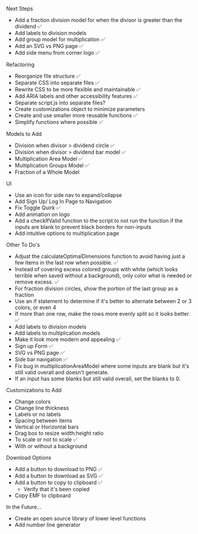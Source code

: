 Next Steps

- Add a fraction division model for when the divisor is greater than the dividend ✅
- Add labels to division models
- Add group model for multiplication ✅
- Add an SVG vs PNG page ✅
- Add side menu from corner logo ✅

Refactoring

- Reorganize file structure ✅
- Separate CSS into separate files ✅
- Rewrite CSS to be more flexible and maintainable ✅
- Add ARIA labels and other accessibility features ✅
- Separate script.js into separate files?
- Create customizations object to minimize parameters
- Create and use smaller more reusable functions ✅
- Simplify functions where possible ✅

Models to Add

- Division when divisor > dividend circle ✅
- Division when divisor > dividend bar model ✅
- Multiplication Area Model ✅
- Multiplication Groups Model ✅
- Fraction of a Whole Model

UI

- Use an icon for side nav to expand/collapse
- Add Sign Up/ Log In Page to Navigation
- Fix Toggle Quirk ✅
- Add animation on logo
- Add a checkIfValid function to the script to not run the function if the inputs are blank to prevent black borders for non-inputs
- Add intuitive options to multiplication page

Other To Do's

- Adjust the calculateOptimalDimensions function to avoid having just a few items in the last row when possible. ✅
- Instead of covering excess colored groups with white (which looks terrible when saved without a background), only color what is needed or remove excess. ✅
- For fraction division circles, show the portion of the last group as a fraction
- Use an if statement to determine if it's better to alternate between 2 or 3 colors, or even 4
- If more than one row, make the rows more evenly split so it looks better. ✅
- Add labels to division models
- Add labels to multiplication models
- Make it look more modern and appealing ✅
- Sign up Form ✅
- SVG vs PNG page ✅
- Side bar navigation ✅
- Fix bug in multiplicationAreaModel where some inputs are blank but it's still valid overall and doesn't generate.
- If an input has some blanks but still valid overall, set the blanks to 0.

Customizations to Add

- Change colors
- Change line thickness
- Labels or no labels
- Spacing between items
- Vertical or Horizontal bars
- Drag box to resize width:height ratio
- To scale or not to scale ✅
- With or without a background

Download Options

- Add a button to download to PNG ✅
- Add a button to download as SVG ✅
- Add a button to copy to clipboard ✅
  - Verify that it's been copied
- Copy EMF to clipboard

In the Future...

- Create an open source library of lower level functions
- Add number line generator

